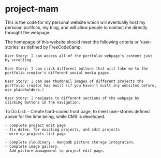 # project-mam
This is the code for my personal website which will eventually host my personal portfolio, my blog, and will allow people to contact me directly throught the webpage.

The homepage of this website should meet the following criteria or 'user-stories' as defined by
FreeCodeCamp.

    User Story: I can access all of the portfolio webpage's content just by scrolling.

    User Story: I can click different buttons that will take me to the portfolio creator's different social media pages.

    User Story: I can see thumbnail images of different projects the portfolio creator has built (if you haven't built any websites before, use placeholders.)

    User Story: I navigate to different sections of the webpage by clicking buttons in the navigation.


To Do List:
    - Create hard-coded front page, to meet user-stories defined above for the time being, while CMS is developed.

    - complete project edit page
    - fix dates, for existing projects, and edit projects
    - wire up projects list page
    
    - Complete cloudinary - mongodb picture storage integration.
    - Complete image gallery.
    - Add picture management to project edit page.
